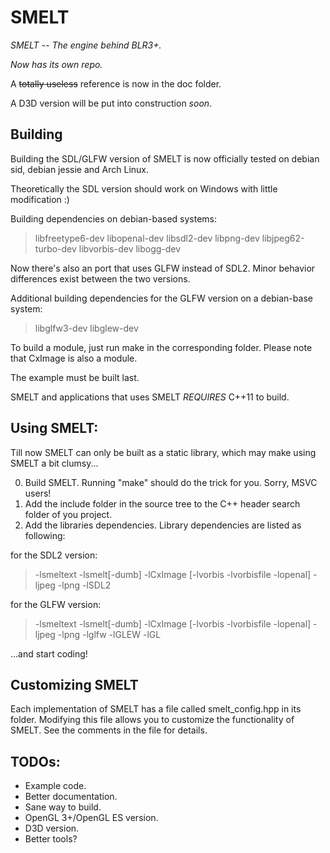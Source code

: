 # SMELT
_SMELT -- The engine behind BLR3+._

_Now has its own repo._

A ~~totally useless~~ reference is now in the doc folder.

A D3D version will be put into construction _soon_.

## Building
Building the SDL/GLFW version of SMELT is now officially tested
on debian sid, debian jessie and Arch Linux.

Theoretically the SDL version should work on Windows
with little modification :)

Building dependencies on debian-based systems:

>libfreetype6-dev libopenal-dev libsdl2-dev libpng-dev
>libjpeg62-turbo-dev libvorbis-dev libogg-dev

Now there's also an port that uses GLFW instead of SDL2. 
Minor behavior differences exist between the two versions.

Additional building dependencies for the GLFW version on a debian-base system:

>libglfw3-dev libglew-dev

To build a module, just run make in the corresponding folder.
Please note that CxImage is also a module.

The example must be built last.

SMELT and applications that uses SMELT *REQUIRES* C++11 to build.

## Using SMELT:
Till now SMELT can only be built as a static library, which may make using SMELT
a bit clumsy...

0. Build SMELT. Running "make" should do the trick for you. Sorry, MSVC users!
1. Add the include folder in the source tree to the C++ header search folder of you project.
2. Add the libraries dependencies. Library dependencies are listed as following:

for the SDL2 version:

> -lsmeltext -lsmelt[-dumb] -lCxImage [-lvorbis -lvorbisfile -lopenal] -ljpeg -lpng -lSDL2

for the GLFW version:

> -lsmeltext -lsmelt[-dumb] -lCxImage [-lvorbis -lvorbisfile -lopenal] -ljpeg -lpng -lglfw -lGLEW -lGL

...and start coding!

## Customizing SMELT
Each implementation of SMELT has a file called smelt_config.hpp in its folder.
Modifying this file allows you to customize the functionality of SMELT. See the
comments in the file for details.

## TODOs:
* Example code.
* Better documentation.
* Sane way to build.
* OpenGL 3+/OpenGL ES version.
* D3D version.
* Better tools?
